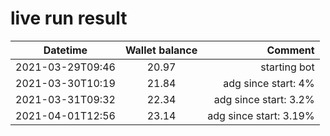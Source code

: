 # live run result
|    Datetime      | Wallet balance |        Comment     |
|------------------|:--------------:|-------------------:|
| 2021-03-29T09:46 |     20.97      |  starting bot      |
| 2021-03-30T10:19 |     21.84      |  adg since start: 4% |
| 2021-03-31T09:32 |     22.34      |  adg since start: 3.2% |
| 2021-04-01T12:56 |     23.14	    |  adg since start: 3.19% |


